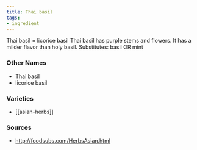 ```yaml
---
title: Thai basil
tags:
- ingredient
---
```

Thai basil = licorice basil Thai basil has purple stems and flowers. It has a milder flavor than holy basil. Substitutes: basil OR mint

### Other Names

* Thai basil
* licorice basil

### Varieties

* [[asian-herbs]]

### Sources
* http://foodsubs.com/HerbsAsian.html
